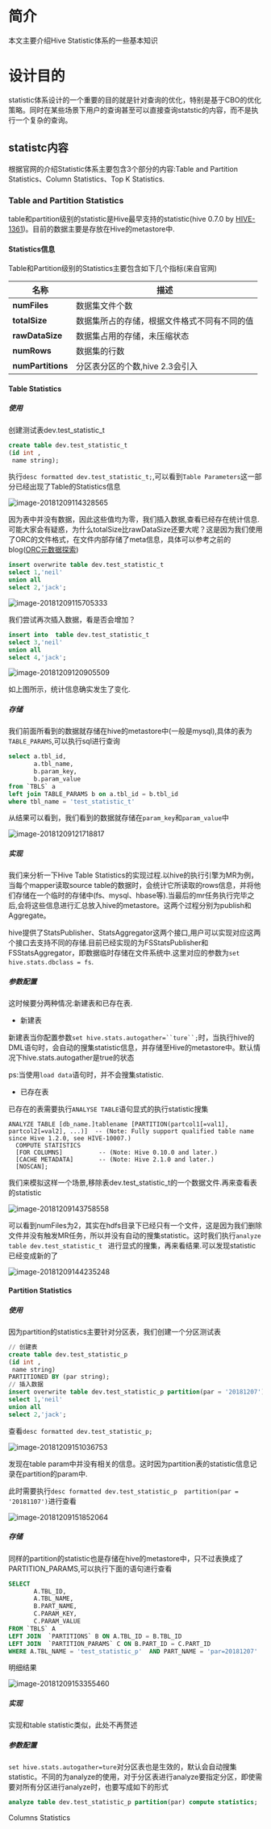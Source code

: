 

# 简介

本文主要介绍Hive Statistic体系的一些基本知识

# 设计目的

statistic体系设计的一个重要的目的就是针对查询的优化，特别是基于CBO的优化策略。同时在某些场景下用户的查询甚至可以直接查询statstic的内容，而不是执行一个复杂的查询。

## statistc内容

根据官网的介绍Statistic体系主要包含3个部分的内容:Table and Partition Statistics、Column Statistics、Top K Statistics.

### Table and Partition Statistics

table和partition级别的statistic是Hive最早支持的statistic(hive 0.7.0 by [HIVE-1361](https://issues.apache.org/jira/browse/HIVE-1361))。目前的数据主要是存放在Hive的metastore中.

#### Statistics信息

Table和Partition级别的Statistics主要包含如下几个指标(来自官网)

| 名称              | 描述                                         |
| ----------------- | -------------------------------------------- |
| **numFiles**      | 数据集文件个数                               |
| **totalSize**     | 数据集所占的存储，根据文件格式不同有不同的值 |
| **rawDataSize**   | 数据集占用的存储，未压缩状态                 |
| **numRows**       | 数据集的行数                                 |
| **numPartitions** | 分区表分区的个数,hive 2.3会引入              |

#### Table Statistics

##### 使用

创建测试表dev.test_statistic_t

```sql
create table dev.test_statistic_t
(id int ,
 name string);
```

执行`desc formatted dev.test_statistic_t;`,可以看到`Table Parameters`这一部分已经出现了Table的Statistics信息

![image-20181209114328565](https://ws3.sinaimg.cn/large/006tNbRwly1fy0ch3xdsaj313w0u0n7w.jpg)

因为表中并没有数据，因此这些值均为零，我们插入数据,查看已经存在统计信息.可能大家会有疑惑，为什么totalSize比rawDataSize还要大呢？这是因为我们使用了ORC的文件格式，在文件内部存储了meta信息，具体可以参考之前的blog([ORC元数据探索](https://github.com/rovernerd/LearnSpark/blob/master/ORC/ORC元数据探索.md))

```sql
insert overwrite table dev.test_statistic_t
select 1,'neil'
union all
select 2,'jack';
```

![image-20181209115705333](https://ws1.sinaimg.cn/large/006tNbRwly1fy0cva0r6bj318q08cjtf.jpg)

我们尝试再次插入数据，看是否会增加？

```sql
insert into  table dev.test_statistic_t
select 3,'neil'
union all
select 4,'jack';
```

![image-20181209120905509](https://ws3.sinaimg.cn/large/006tNbRwly1fy0d7t60c0j311w080dhl.jpg)

如上图所示，统计信息确实发生了变化.

##### 存储

我们前面所看到的数据就存储在hive的metastore中(一般是mysql),具体的表为`TABLE_PARAMS`,可以执行sql进行查询

```sql
select a.tbl_id,
	   a.tbl_name,
       b.param_key,
	   b.param_value
from `TBLS` a 
left join TABLE_PARAMS b on a.tbl_id = b.tbl_id
where tbl_name = 'test_statistic_t' 
```

从结果可以看到，我们看到的数据就存储在`param_key`和`param_value`中

![image-20181209121718817](https://ws3.sinaimg.cn/large/006tNbRwly1fy0dg9scruj30te07eabi.jpg)

##### 实现

我们来分析一下Hive Table Statistics的实现过程.以hive的执行引擎为MR为例，当每个mapper读取source table的数据时，会统计它所读取的rows信息，并将他们存储在一个临时的存储中(fs、mysql、hbase等).当最后的mr任务执行完毕之后,会将这些信息进行汇总放入hive的metastore。这两个过程分别为publish和Aggregate。

hive提供了StatsPublisher、StatsAggregator这两个接口,用户可以实现对应这两个接口去支持不同的存储.目前已经实现的为FSStatsPublisher和FSStatsAggregator，即数据临时存储在文件系统中.这里对应的参数为`set hive.stats.dbclass = fs`.

##### 参数配置

这时候要分两种情况:新建表和已存在表.

- 新建表

新建表当你配置参数`set hive.stats.autogather=``ture``;`时，当执行hive的DML语句时，会自动的搜集statistic信息，并存储至Hive的metastore中。默认情况下hive.stats.autogather是true的状态

ps:当使用`load data`语句时，并不会搜集statistic.

- 已存在表

已存在的表需要执行`ANALYSE TABLE`语句显式的执行statistic搜集

```shell
ANALYZE TABLE [db_name.]tablename [PARTITION(partcol1[=val1], partcol2[=val2], ...)]  -- (Note: Fully support qualified table name since Hive 1.2.0, see HIVE-10007.)
  COMPUTE STATISTICS 
  [FOR COLUMNS]          -- (Note: Hive 0.10.0 and later.)
  [CACHE METADATA]       -- (Note: Hive 2.1.0 and later.)
  [NOSCAN];
```

我们来模拟这样一个场景,移除表dev.test_statistic_t的一个数据文件.再来查看表的statistic

![image-20181209143758558](https://ws3.sinaimg.cn/large/006tNbRwly1fy0hip5mw3j318408kack.jpg)

可以看到numFiles为2，其实在hdfs目录下已经只有一个文件，这是因为我们删除文件并没有触发MR任务，所以并没有自动的搜集statistic。这时我们执行`analyze table dev.test_statistic_t `  进行显式的搜集，再来看结果.可以发现statistic已经变成新的了

![image-20181209144235248](https://ws1.sinaimg.cn/large/006tNbRwly1fy0hnfqfbbj30ym07wjtr.jpg)



#### Partition Statistics

##### 使用

因为partition的statistics主要针对分区表，我们创建一个分区测试表

```sql
// 创建表
create table dev.test_statistic_p
(id int ,
 name string)
PARTITIONED BY (par string);
// 插入数据
insert overwrite table dev.test_statistic_p partition(par = '20181207')
select 1,'neil'
union all
select 2,'jack';
```

查看`desc formatted dev.test_statistic_p;`

![image-20181209151036753](https://ws3.sinaimg.cn/large/006tNbRwly1fy0ign3b3ej31e00twakf.jpg)

发现在table param中并没有相关的信息。这时因为partition表的statistic信息记录在partition的param中.

此时需要执行`desc formatted dev.test_statistic_p  partition(par = '20181107')`进行查看    

![image-20181209151852064](https://ws2.sinaimg.cn/large/006tNbRwly1fy0ip64s4mj31ka0t2dt5.jpg)

##### 存储

同样的partition的statistic也是存储在hive的metastore中，只不过表换成了PARTITION_PARAMS,可以执行下面的语句进行查看

```SQL
SELECT 
	   A.TBL_ID,
	   A.TBL_NAME,
       B.PART_NAME,
	   C.PARAM_KEY,
	   C.PARAM_VALUE
FROM `TBLS` A 
LEFT JOIN  `PARTITIONS` B ON A.TBL_ID = B.TBL_ID
LEFT JOIN  `PARTITION_PARAMS` C ON B.PART_ID = C.PART_ID
WHERE A.TBL_NAME = 'test_statistic_p'  AND PART_NAME = 'par=20181207'
```

明细结果

![image-20181209153355460](https://ws1.sinaimg.cn/large/006tNbRwly1fy0j4ud06tj310q07qwhp.jpg)

##### 实现

实现和table statistic类似，此处不再赘述

##### 参数配置

`set hive.stats.autogather=ture`对分区表也是生效的，默认会自动搜集statistic。不同的为analyze的使用，对于分区表进行analyze要指定分区，即使需要对所有分区进行analyze时，也要写成如下的形式

```sql
analyze table dev.test_statistic_p partition(par) compute statistics;
```

Columns Statistics

